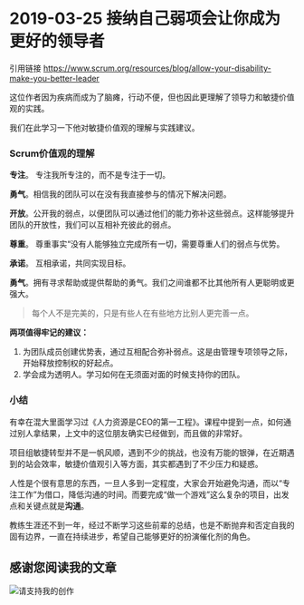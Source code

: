 # 2019-03-25 接纳自己弱项会让你成为更好的领导者


 引用链接 <https://www.scrum.org/resources/blog/allow-your-disability-make-you-better-leader>

这位作者因为疾病而成为了脑瘫，行动不便，但也因此更理解了领导力和敏捷价值观的实践。

我们在此学习一下他对敏捷价值观的理解与实践建议。

### Scrum价值观的理解


**专注**。 专注我所专注的，而不是专注于一切。

**勇气**。相信我的团队可以在没有我直接参与的情况下解决问题。

**开放**。公开我的弱点，以便团队可以通过他们的能力弥补这些弱点。这样能够提升团队的开放性，我们可以互相补充彼此的弱点。

**尊重**。 尊重事实“没有人能够独立完成所有一切，需要尊重人们的弱点与优势。

**承诺**。 互相承诺，共同实现目标。

**勇气**。拥有寻求帮助或提供帮助的勇气。我们之间谁都不比其他所有人更聪明或更强大。

> 每个人不是完美的，只是有些人在有些地方比别人更完善一点。

**两项值得牢记的建议：**

1. 为团队成员创建优势表，通过互相配合弥补弱点。这是由管理专项领导之际，开始释放控制权的好起点。
2. 学会成为透明人。学习如何在无须面对面的时候支持你的团队。


### 小结

有幸在混大里面学习过《人力资源是CEO的第一工程》。课程中提到一点，如何通过别人拿结果，上文中的这位朋友确实已经做到，而且做的非常好。

项目组敏捷转型并不是一帆风顺，遇到不少的挑战，也没有万能的银弹，在近期遇到的站会效率，敏捷价值观引入等方面，其实都遇到了不少压力和疑惑。

人性是个很有意思的东西，一旦人多到一定程度，大家会开始避免沟通，而以“专注工作”为借口，降低沟通的时间。而要完成“做一个游戏”这么复杂的项目，出发点和关键点就是**沟通**。

教练生涯还不到一年，经过不断学习这些前辈的总结，也是不断抛弃和否定自我的固有边界，一直在持续进步，希望自己能够更好的扮演催化剂的角色。

## 感谢您阅读我的文章

![请支持我的创作](https://sggggy.github.io/images/rewards_code.jpg)